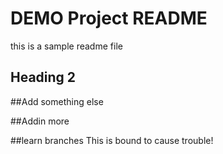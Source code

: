 # DEMO Project README

this is a sample readme  file
## Heading 2

##Add something else

##Addin more

##learn branches
This is bound to cause trouble!